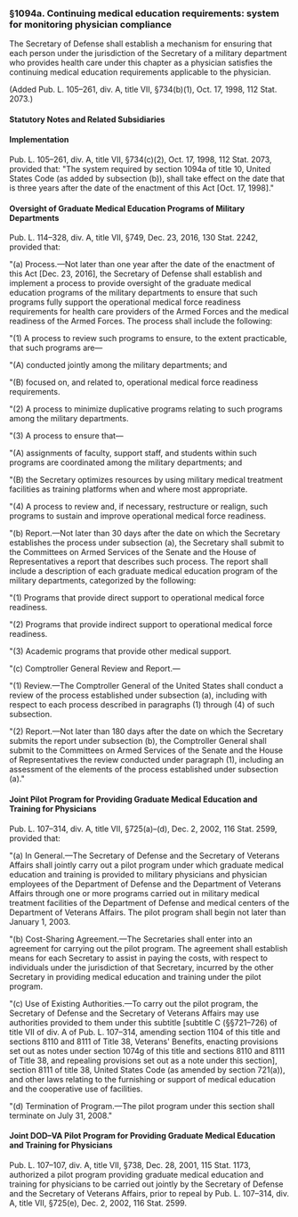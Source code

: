 ### §1094a. Continuing medical education requirements: system for monitoring physician compliance ###

The Secretary of Defense shall establish a mechanism for ensuring that each person under the jurisdiction of the Secretary of a military department who provides health care under this chapter as a physician satisfies the continuing medical education requirements applicable to the physician.

(Added Pub. L. 105–261, div. A, title VII, §734(b)(1), Oct. 17, 1998, 112 Stat. 2073.)

#### **Statutory Notes and Related Subsidiaries** ####

#### Implementation ####

Pub. L. 105–261, div. A, title VII, §734(c)(2), Oct. 17, 1998, 112 Stat. 2073, provided that: "The system required by section 1094a of title 10, United States Code (as added by subsection (b)), shall take effect on the date that is three years after the date of the enactment of this Act [Oct. 17, 1998]."

#### Oversight of Graduate Medical Education Programs of Military Departments ####

Pub. L. 114–328, div. A, title VII, §749, Dec. 23, 2016, 130 Stat. 2242, provided that:

"(a) Process.—Not later than one year after the date of the enactment of this Act [Dec. 23, 2016], the Secretary of Defense shall establish and implement a process to provide oversight of the graduate medical education programs of the military departments to ensure that such programs fully support the operational medical force readiness requirements for health care providers of the Armed Forces and the medical readiness of the Armed Forces. The process shall include the following:

"(1) A process to review such programs to ensure, to the extent practicable, that such programs are—

"(A) conducted jointly among the military departments; and

"(B) focused on, and related to, operational medical force readiness requirements.

"(2) A process to minimize duplicative programs relating to such programs among the military departments.

"(3) A process to ensure that—

"(A) assignments of faculty, support staff, and students within such programs are coordinated among the military departments; and

"(B) the Secretary optimizes resources by using military medical treatment facilities as training platforms when and where most appropriate.

"(4) A process to review and, if necessary, restructure or realign, such programs to sustain and improve operational medical force readiness.

"(b) Report.—Not later than 30 days after the date on which the Secretary establishes the process under subsection (a), the Secretary shall submit to the Committees on Armed Services of the Senate and the House of Representatives a report that describes such process. The report shall include a description of each graduate medical education program of the military departments, categorized by the following:

"(1) Programs that provide direct support to operational medical force readiness.

"(2) Programs that provide indirect support to operational medical force readiness.

"(3) Academic programs that provide other medical support.

"(c) Comptroller General Review and Report.—

"(1) Review.—The Comptroller General of the United States shall conduct a review of the process established under subsection (a), including with respect to each process described in paragraphs (1) through (4) of such subsection.

"(2) Report.—Not later than 180 days after the date on which the Secretary submits the report under subsection (b), the Comptroller General shall submit to the Committees on Armed Services of the Senate and the House of Representatives the review conducted under paragraph (1), including an assessment of the elements of the process established under subsection (a)."

#### Joint Pilot Program for Providing Graduate Medical Education and Training for Physicians ####

Pub. L. 107–314, div. A, title VII, §725(a)–(d), Dec. 2, 2002, 116 Stat. 2599, provided that:

"(a) In General.—The Secretary of Defense and the Secretary of Veterans Affairs shall jointly carry out a pilot program under which graduate medical education and training is provided to military physicians and physician employees of the Department of Defense and the Department of Veterans Affairs through one or more programs carried out in military medical treatment facilities of the Department of Defense and medical centers of the Department of Veterans Affairs. The pilot program shall begin not later than January 1, 2003.

"(b) Cost-Sharing Agreement.—The Secretaries shall enter into an agreement for carrying out the pilot program. The agreement shall establish means for each Secretary to assist in paying the costs, with respect to individuals under the jurisdiction of that Secretary, incurred by the other Secretary in providing medical education and training under the pilot program.

"(c) Use of Existing Authorities.—To carry out the pilot program, the Secretary of Defense and the Secretary of Veterans Affairs may use authorities provided to them under this subtitle [subtitle C (§§721–726) of title VII of div. A of Pub. L. 107–314, amending section 1104 of this title and sections 8110 and 8111 of Title 38, Veterans' Benefits, enacting provisions set out as notes under section 1074g of this title and sections 8110 and 8111 of Title 38, and repealing provisions set out as a note under this section], section 8111 of title 38, United States Code (as amended by section 721(a)), and other laws relating to the furnishing or support of medical education and the cooperative use of facilities.

"(d) Termination of Program.—The pilot program under this section shall terminate on July 31, 2008."

#### Joint DOD–VA Pilot Program for Providing Graduate Medical Education and Training for Physicians ####

Pub. L. 107–107, div. A, title VII, §738, Dec. 28, 2001, 115 Stat. 1173, authorized a pilot program providing graduate medical education and training for physicians to be carried out jointly by the Secretary of Defense and the Secretary of Veterans Affairs, prior to repeal by Pub. L. 107–314, div. A, title VII, §725(e), Dec. 2, 2002, 116 Stat. 2599.